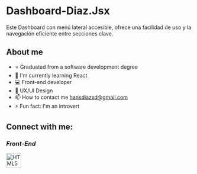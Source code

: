# Dashboard-Diaz.Jsx
Este Dashboard con menú lateral accesible, ofrece una facilidad de uso y la navegación eficiente entre secciones clave.

## About me

* ⭐ Graduated from a software development degree
* 🌱 I'm currently learning React
* 💻 Front-end developer
* 📲 UX/UI Design
* 📫 How to contact me hansdiazxd@gmail.com
* ⚡ Fun fact: I'm an introvert
## Connect with me:

### *Front-End*
<p>
  <img src="https://cdn.jsdelivr.net/gh/devicons/devicon/icons/html5/html5-original.svg" alt="HTML5" width="40" height="40"/> 
</p>
